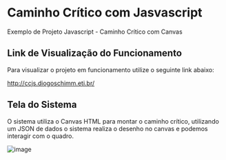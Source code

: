 # Caminho Crítico com Jasvascript
Exemplo de Projeto Javascript - Caminho Crítico com Canvas

## Link de Visualização do Funcionamento

Para visualizar o projeto em funcionamento utilize o seguinte link abaixo:
 
http://ccjs.diogoschimm.eti.br/ 

## Tela do Sistema 

O sistema utiliza o Canvas HTML para montar o caminho crítico, utilizando um JSON de dados o sistema realiza o desenho no canvas e podemos interagir com o quadro.

![image](https://user-images.githubusercontent.com/30643035/69902932-7d208b00-1369-11ea-8ccb-9e603309c12f.png)
